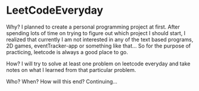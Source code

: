 # LeetCodeEveryday

Why?
I planned to create a personal programming project at first. After spending lots of time on trying to figure out which project I should start, I realized that currently I am not interested in any of the text based programs, 2D games, eventTracker-app or something like that... So for the purpose of practicing, leetcode is always a good place to go. 

How?
I will try to solve at least one problem on leetcode everyday and take notes on what I learned from that particular problem.

Who? When? How will this end?
Continuing...
